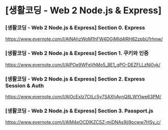 # [생활코딩 - Web 2 Node.js & Express]

### [생활코딩 - Web 2 Node.js & Express] Section 0. Express
https://www.evernote.com/l/AlNAhzWoM1hFW4DGjMId4lRH82zpbU1rhnw/

### [생활코딩 - Web 2 Node.js & Express] Section 1. 쿠키와 인증
https://www.evernote.com/l/AlPOe9WFeVhMo5_8E1_gPO-DEZFLLzNi0yk/

### [생활코딩 - Web 2 Node.js & Express] Section 2. Express Session & Auth
https://www.evernote.com/l/AlOcExIz7CtLc5y7SAXhAynQ8LWYlwe63PM/

### [생활코딩 - Web 2 Node.js & Express] Section 3. Passport.js
https://www.evernote.com/l/AlM4eOCDlKZCSZ-miDNAs9jj9ocww7HSy_c/